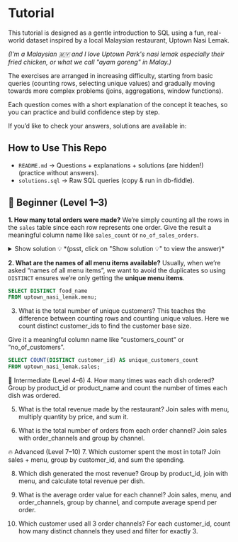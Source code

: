 # Tutorial 

This tutorial is designed as a gentle introduction to SQL using a fun, real-world dataset inspired by a local Malaysian restaurant, Uptown Nasi Lemak. 

*(I'm a Malaysian 🇲🇾 and I love Uptown Park's nasi lemak especially their fried chicken, or what we call "ayam goreng" in Malay.)*

The exercises are arranged in increasing difficulty, starting from basic queries (counting rows, selecting unique values) and gradually moving towards more complex problems (joins, aggregations, window functions).

Each question comes with a short explanation of the concept it teaches, so you can practice and build confidence step by step.

If you’d like to check your answers, solutions are available in:

## How to Use This Repo

- `README.md` → Questions + explanations + solutions (are hidden!) (practice without answers).  
- `solutions.sql` → Raw SQL queries (copy & run in db-fiddle).   

## 🌱 Beginner (Level 1–3)

**1. How many total orders were made?**
We’re simply counting all the rows in the `sales` table since each row represents one order. Give the result a meaningful column name like `sales_count` or `no_of_sales_orders`. 

<details> 
<summary> Show solution 💡 *(psst, click on "Show solution 💡" to view the answer)* </summary>

```sql
SELECT COUNT(*) AS sales_count
FROM uptown_nasi_lemak.sales;
```

</details>

**2. What are the names of all menu items available?**
Usually, when we’re asked “names of all menu items”, we want to avoid the duplicates so using `DISTINCT` ensures we’re only getting the **unique menu items**.

```sql
SELECT DISTINCT food_name
FROM uptown_nasi_lemak.menu;
```

3. What is the total number of unique customers?
This teaches the difference between counting rows and counting unique values. Here we count distinct customer_ids to find the customer base size.

Give it a meaningful column name like “customers_count” or “no_of_customers”.

```sql
SELECT COUNT(DISTINCT customer_id) AS unique_customers_count
FROM uptown_nasi_lemak.sales;
```

🍜 Intermediate (Level 4–6)
4. How many times was each dish ordered?
Group by product_id or product_name and count the number of times each dish was ordered.

5. What is the total revenue made by the restaurant?
Join sales with menu, multiply quantity by price, and sum it.

6. What is the total number of orders from each order channel?
Join sales with order_channels and group by channel.

🔥 Advanced (Level 7–10)
7. Which customer spent the most in total?
Join sales + menu, group by customer_id, and sum the spending.

8. Which dish generated the most revenue?
Group by product_id, join with menu, and calculate total revenue per dish.

9. What is the average order value for each channel?
Join sales, menu, and order_channels, group by channel, and compute average spend per order.

10. Which customer used all 3 order channels?
For each customer_id, count how many distinct channels they used and filter for exactly 3.

